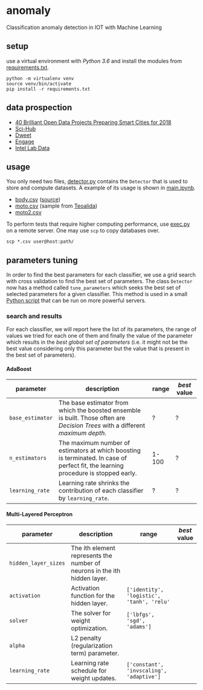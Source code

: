# anomaly
Classification anomaly detection in IOT with Machine Learning

## setup

use a virtual environment with *Python 3.6* and install the modules from [requirements.txt](requirements.txt).

    python -m virtualenv venv
	source venv/bin/activate
	pip install -r requirements.txt

## data prospection

 - [40 Brilliant Open Data Projects Preparing Smart Cities for 2018](https://carto.com/blog/forty-brilliant-open-data-projects-preparing-smart-cities-2018/)
 - [Sci-Hub](http://sci-hub.hk)
 - [Dweet](https://dweet.io/see)
 - [Engage](http://www.engagedata.eu/dataset-search/?q=)
 - [Intel Lab Data](http://db.csail.mit.edu/labdata/labdata.html)

## usage

 You only need two files, [detector.py](detector.py) contains the `Detector` that is used to store and compute datasets. A example of its usage is shown in [main.ipynb](main.ipynb).

  - [body.csv](http://devyss.byethost31.com/dl/body.csv) ([source](https://www.google.com/url?sa=t&rct=j&q=&esrc=s&source=web&cd=1&ved=0ahUKEwiRhObqy4fbAhXKWhQKHYACC48QFggrMAA&url=http%3A%2F%2Feric.univ-lyon2.fr%2F~ricco%2Ftanagra%2Ffichiers%2Fbody.xls&usg=AOvVaw1j0Zq5sAnaMPNaAXCcDjws))
  - [moto.csv](http://devyss.byethost31.com/dl/moto.csv) (sample from [Teoalida](http://www.teoalida.com/cardatabase/motorcycles/))
  - [moto2.csv](http://devyss.byethost31.com/dl/moto2.csv)

To perform tests that require higher computing performance, use [exec.py](exec.py) on a remote server. One may use `scp` to copy databases over.

    scp *.csv user@host:path/

## parameters tuning

In order to find the best parameters for each classifier, we use a grid search with cross validation to find the best set of parameters. The class `Detector` now has a method called `tune_parameters` which seeks the best set of selected parameters for a given classifier. This method is used in a small [Python script]() that can be run on more powerful servers.

### search and results

For each classifier, we will report here the list of its parameters, the range of values we tried for each one of them and finally the value of the parameter which results in the *best global set of parameters* (i.e. it might not be the best value considering only this parameter but the value that is present in the best set of parameters).

#### AdaBoost

| parameter | description | range | *best* value |
| --- | --- | --- | --- |
| `base_estimator`   | The base estimator from which the boosted ensemble is built. Those often are *Decision Trees* with a different *maximum depth*. | ? | ?  |
| `n_estimators`  | The maximum number of estimators at which boosting is terminated. In case of perfect fit, the learning procedure is stopped early. | 1-100  | ?  |
| `learning_rate`  | Learning rate shrinks the contribution of each classifier by `learning_rate`. | ?  | ?  |

#### Multi-Layered Perceptron

| parameter | description | range | *best* value |
| --- | --- | --- | --- |
| `hidden_layer_sizes`   |  The ith element represents the number of neurons in the ith hidden layer. |   |   |
| `activation`   | Activation function for the hidden layer.  | `['identity', 'logistic', 'tanh', 'relu'` |   |
| `solver`   | The solver for weight optimization. | `['lbfgs', 'sgd', 'adams']` |   |
| `alpha`   | L2 penalty (regularization term) parameter.  |   |   |
| `learning_rate`   |  Learning rate schedule for weight updates.  |  `['constant', 'invscaling', 'adaptive']`  |   |
